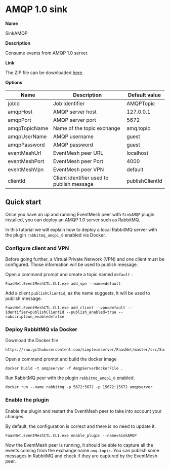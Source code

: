 # AMQP 1.0 sink

**Name**

SinkAMQP

**Description**

Consume events from AMQP 1.0 server.

**Link**

The ZIP file can be downloaded [here](https://github.com/simpleidserver/FaasNet/releases/latest/download/EventMeshSinksAMQP.zip).

**Options**

| Name              | Description                           	| Default value 		|
| ----------------- | ----------------------------------------- | --------------------- |
| jobId      		| Job identifier              				| AMQPTopic     	    |
| amqpHost        	| AMQP server host      					| 127.0.0.1		        |
| amqpPort 			| AMQP server port 							| 5672           		|
| amqpTopicName     | Name of the topic exchange                | amq.topic          	|
| amqpUserName      | AMQP username                             | guest          		|
| amqpPassword      | AMQP password                             | guest          		|
| eventMeshUrl      | EventMesh peer URL                     	| localhost     		|
| eventMeshPort     | EventMesh peer Port                    	| 4000         			|
| eventMeshVpn      | EventMesh peer VPN                     	| default       		|
| clientId      	| Client identifier used to publish message | publishClientId       |

## Quick start

Once you have an up and running EventMesh peer with `SinkAMQP` plugin installed, you can deploy an AMQP 1.0 server such as RabbitMQ.

In this tutorial we will explain how to deploy a local RabbitMQ server with the plugin `rabbitmq_amqp1_0` enabled via Docker.

### Configure client and VPN

Before going further, a Virtual Private Network (VPN) and one client must be configured.
Those information will be used to publish message.

Open a command prompt and create a topic named `default` :

```
FaasNet.EventMeshCTL.CLI.exe add_vpn --name=default
```

Add a client `publishClientId`, as the name suggests, it will be used to publish message.

```
FaasNet.EventMeshCTL.CLI.exe add_client --vpn=default --identifier=publishClientId --publish_enabled=true --subscription_enabled=false
```

### Deploy RabbitMQ via Docker

Download the Docker file

```
https://raw.githubusercontent.com/simpleidserver/FaasNet/master/src/Samples/FaasNet.EventMesh.AmqpSink/AmqpServerDockerFile
```

Open a command prompt and build the docker image

```
docker build -t amqpserver -f AmqpServerDockerFile .
```

Run RabbitMQ peer with the plugin `rabbitmq_amqp1_0` enabled.

```
docker run --name rabbitmq -p 5672:5672 -p 15672:15672 amqpserver
```

### Enable the plugin

Enable the plugin and restart the EventMesh peer to take into account your changes.

By default, the configuration is correct and there is no need to update it.

```
FaasNet.EventMeshCTL.CLI.exe enable_plugin --name=SinkAMQP
```

Now the EventMesh peer is running, it should be able to capture all the events coming from the exchange name `amq.topic`.
You can publish some messages in RabbitMQ and check if they are captured by the EventMesh peer.